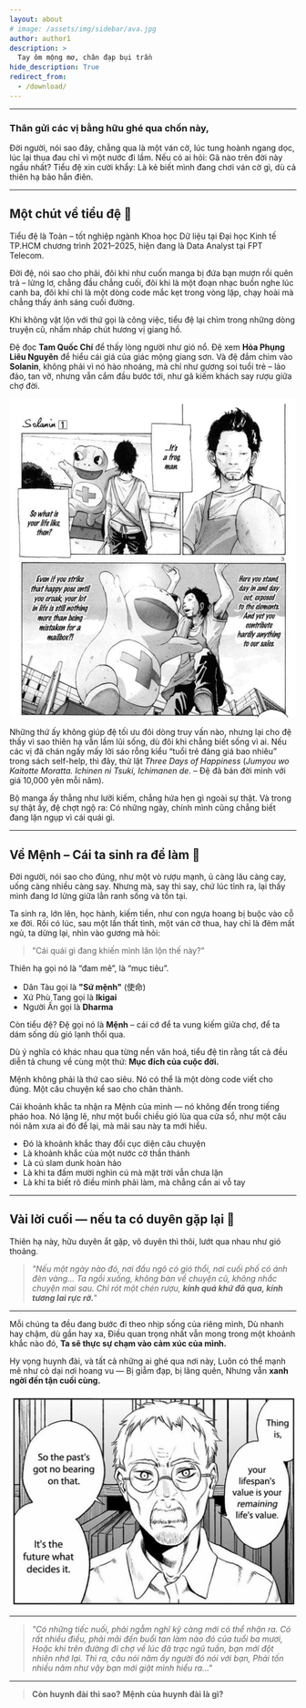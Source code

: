 ```yaml
---
layout: about
# image: /assets/img/sidebar/ava.jpg
author: author1
description: >
  Tay ôm mộng mơ, chân đạp bụi trần
hide_description: True
redirect_from:
  - /download/
---
```

<!--author-->


---

### Thân gửi các vị bằng hữu ghé qua chốn này,

Đời người, nói sao đây, chẳng qua là một ván cờ, lúc tung hoành ngang dọc, lúc lại thua đau chỉ vì một nước đi lầm. Nếu có ai hỏi: Gã nào trên đời này ngầu nhất? Tiểu đệ xin cười khẩy: Là kẻ biết mình đang chơi ván cờ gì, dù cả thiên hạ bảo hắn điên.

---

## Một chút về tiểu đệ 👋

Tiểu đệ là Toàn – tốt nghiệp ngành Khoa học Dữ liệu tại Đại học Kinh tế TP.HCM chương trình 2021–2025, hiện đang là Data Analyst tại FPT Telecom.

Đời đệ, nói sao cho phải, đôi khi như cuốn manga bị đứa bạn mượn rồi quên trả – lửng lơ, chẳng đầu chẳng cuối, đôi khi là một đoạn nhạc buồn nghe lúc canh ba, đôi khi chỉ là một dòng code mắc kẹt trong vòng lặp, chạy hoài mà chẳng thấy ánh sáng cuối đường.

Khi không vật lộn với thứ gọi là công việc, tiểu đệ lại chìm trong những dòng truyện cũ, nhấm nháp chút hương vị giang hồ.

Đệ đọc **Tam Quốc Chí** để thấy lòng người như gió nổ.
Đệ xem **Hỏa Phụng Liêu Nguyên** để hiểu cái giá của giác mộng giang sơn.
Và đệ đắm chìm vào **Solanin**, không phải vì nó hào nhoáng, mà chỉ như gương soi tuổi trẻ – lảo đảo, tan vỡ, nhưng vẫn cắm đầu bước tới, như gã kiếm khách say rượu giữa chợ đời.

<p align="center">
  <img src="/assets/img/about/solanin-chapter1.png" alt="Tồn tại" width="600"/>
</p>

Những thứ ấy không giúp đệ tối ưu đôi dòng truy vấn nào, nhưng lại cho đệ thấy vì sao thiên hạ vẫn lầm lũi sống, dù đôi khi chẳng biết sống vì ai.
Nếu các vị đã chán ngấy mấy lời sáo rỗng kiểu “tuổi trẻ đáng giá bao nhiêu” trong sách self-help, thì đây, thử lật *Three Days of Happiness* (*Jumyou wo Kaitotte Moratta. Ichinen ni Tsuki, Ichimanen de.* – Đệ đã bán đời mình với giá 10,000 yên mỗi năm).

Bộ manga ấy thẳng như lưỡi kiếm, chẳng hứa hẹn gì ngoài sự thật.
Và trong sự thật ấy, đệ chợt ngộ ra: Có những ngày, chính mình cũng chẳng biết đang lặn ngụp vì cái quái gì.

---

## Về Mệnh – Cái ta sinh ra để làm 🎯

Đời người, nói sao cho đúng, như một vò rượu mạnh, ủ càng lâu càng cay, uống càng nhiều càng say. Nhưng mà, say thì say, chứ lúc tỉnh ra, lại thấy mình đang lơ lửng giữa lằn ranh sống và tồn tại.

Ta sinh ra, lớn lên, học hành, kiếm tiền, như con ngựa hoang bị buộc vào cỗ xe đời.
Rồi có lúc, sau một lần thất tình, một ván cờ thua, hay chỉ là đêm mất ngủ, ta dừng lại, nhìn vào gương mà hỏi:

> "Cái quái gì đang khiến mình lăn lộn thế này?"

Thiên hạ gọi nó là “đam mê”, là “mục tiêu”.

- Dân Tàu gọi là **"Sứ mệnh"** (使命)
- Xứ Phù Tang gọi là **Ikigai**
- Người Ấn gọi là **Dharma**

Còn tiểu đệ?
Đệ gọi nó là **Mệnh** – cái cớ để ta vung kiếm giữa chợ, để ta dám sống dù gió lạnh thổi qua.

Dù ý nghĩa có khác nhau qua từng nền văn hoá, tiểu đệ tin rằng tất cả đều diễn tả chung về cùng một thứ:
**Mục đích của cuộc đời.**

Mệnh không phải là thứ cao siêu.
Nó có thể là một dòng code viết cho đúng. Một câu chuyện kể sao cho chân thành.

Cái khoảnh khắc ta nhận ra Mệnh của mình — nó không đến trong tiếng pháo hoa.
Nó lặng lẽ, như một buổi chiều gió lùa qua cửa sổ, như một câu nói năm xưa ai đó để lại, mà mãi sau này ta mới hiểu.

- Đó là khoảnh khắc thay đổi cục diện câu chuyện
- Là khoảnh khắc của một nước cờ thần thánh
- Là cú slam dunk hoàn hảo
- Là khi ta đấm mười nghìn cú mà mặt trời vẫn chưa lặn
- Là khi ta biết rõ điều mình phải làm, mà chẳng cần ai vỗ tay

---

## Vài lời cuối — nếu ta có duyên gặp lại 🥃

Thiên hạ này, hữu duyên ắt gặp, vô duyên thì thôi, lướt qua nhau như gió thoảng.

> *"Nếu một ngày nào đó, nơi đầu ngõ có gió thổi, nơi cuối phố có ánh đèn vàng...
> Ta ngồi xuống, không bàn về chuyện cũ, không nhắc chuyện mai sau.
> Chỉ rót một chén rượu, **kính quá khứ đã qua, kính tương lai rực rỡ.***"

---

Mỗi chúng ta đều đang bước đi theo nhịp sống của riêng mình,
Dù nhanh hay chậm, dù gần hay xa,
Điều quan trọng nhất vẫn mong trong một khoảnh khắc nào đó,
**Ta sẽ thực sự chạm vào cảm xúc của mình.**

Hy vọng huynh đài, và tất cả những ai ghé qua nơi này,
Luôn có thể mạnh mẽ như cỏ dại nơi hoang vu —
Bị giẫm đạp, bị lãng quên,
Nhưng vẫn **xanh ngời đến tận cuối cùng.**

<p align="center">
  <img src="/assets/img/about/3dayhappyness.png" alt="Cuộc đời đáng giá bao nhiêu" width="600"/>
</p>

---

> *"Có những tiếc nuối, phải ngẫm nghĩ kỹ càng mới có thể nhận ra.
> Có rất nhiều điều, phải mãi đến buổi tan làm nào đó của tuổi ba mươi,
> Hoặc khi trên đường đi chợ về lúc đã trạc ngũ tuần, bạn mới đột nhiên nhớ lại.
> Thì ra, câu nói năm ấy người đó nói với bạn,
> Phải tốn nhiều năm như vậy bạn mới giật mình hiểu ra..."*

---

> **Còn huynh đài thì sao?**
> **Mệnh của huynh đài là gì?**
